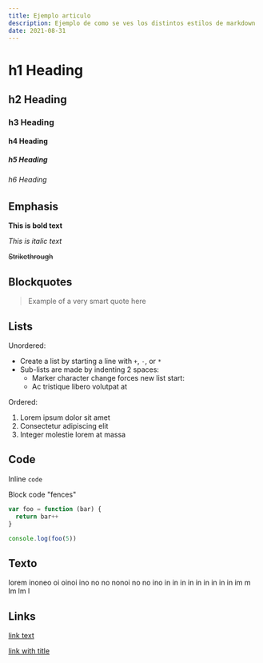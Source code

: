 ```yaml
---
title: Ejemplo articulo
description: Ejemplo de como se ves los distintos estilos de markdown
date: 2021-08-31
---
```


# h1 Heading

## h2 Heading

### h3 Heading

#### h4 Heading

##### h5 Heading

###### h6 Heading

## Emphasis

**This is bold text**

_This is italic text_

~~Strikethrough~~

## Blockquotes

> Example of a very smart quote here

## Lists

Unordered:

- Create a list by starting a line with `+`, `-`, or `*`
- Sub-lists are made by indenting 2 spaces:
  - Marker character change forces new list start:
  - Ac tristique libero volutpat at

Ordered:

1. Lorem ipsum dolor sit amet
2. Consectetur adipiscing elit
3. Integer molestie lorem at massa

## Code

Inline `code`

Block code "fences"

```js
var foo = function (bar) {
  return bar++
}

console.log(foo(5))
```

## Texto
lorem inoneo oi oinoi ino no no nonoi no no ino in in in in in in in in in im m lm lm l

## Links

[link text](https://luislor.netlify.app/)

[link with title](https://luislor.netlify.app/ 'title text!')